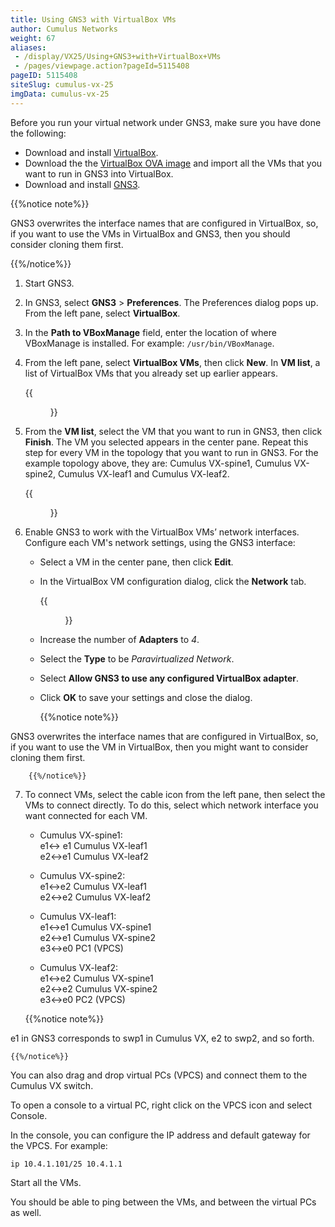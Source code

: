 ```yaml
---
title: Using GNS3 with VirtualBox VMs
author: Cumulus Networks
weight: 67
aliases:
 - /display/VX25/Using+GNS3+with+VirtualBox+VMs
 - /pages/viewpage.action?pageId=5115408
pageID: 5115408
siteSlug: cumulus-vx-25
imgData: cumulus-vx-25
---
```

Before you run your virtual network under GNS3, make sure you have done
the following:

  - Download and install [VirtualBox](https://www.virtualbox.org).
  - Download the the [VirtualBox OVA
    image](https://cumulusnetworks.com/cumulus-vx/download/) and import
    all the VMs that you want to run in GNS3 into VirtualBox.
  - Download and install
    [GNS3](https://community.gns3.com/login.jspa?referer=/community/software/download).

{{%notice note%}}

GNS3 overwrites the interface names that are configured in VirtualBox,
so, if you want to use the VMs in VirtualBox and GNS3, then you should
consider cloning them first.

{{%/notice%}}

1.  Start GNS3.

2.  In GNS3, select **GNS3** \> **Preferences**. The Preferences dialog
    pops up. From the left pane, select **VirtualBox**.

3.  In the **Path to VBoxManage** field, enter the location of where
    VBoxManage is installed. For example: `/usr/bin/VBoxManage`.

4.  From the left pane, select **VirtualBox VMs**, then click **New**.
    In **VM list**, a list of VirtualBox VMs that you already set up
    earlier appears.
    
    {{<figure src="/images/cumulus-vx/VX_GNS3_new_VBox_VM.png">}}

5.  From the **VM list**, select the VM that you want to run in GNS3,
    then click **Finish**. The VM you selected appears in the center
    pane. Repeat this step for every VM in the topology that you want to
    run in GNS3. For the example topology above, they are: Cumulus
    VX-spine1, Cumulus VX-spine2, Cumulus VX-leaf1 and Cumulus VX-leaf2.
    
    {{<figure src="/images/cumulus-vx/VX_GNS3_VBox_VMs.png">}}

6.  Enable GNS3 to work with the VirtualBox VMs’ network interfaces.
    Configure each VM's network settings, using the GNS3 interface:
    
      - Select a VM in the center pane, then click **Edit**.
      - In the VirtualBox VM configuration dialog, click the **Network**
        tab.
        
        {{<figure src="/images/cumulus-vx/VX_GNS3_VBox_VM_nwconfig.png">}}
    
      - Increase the number of **Adapters** to *4*.
      - Select the **Type** to be *Paravirtualized Network*.
      - Select **Allow GNS3 to use any configured VirtualBox adapter**.
      - Click **OK** to save your settings and close the dialog.
        
        {{%notice note%}}

GNS3 overwrites the interface names that are configured in
VirtualBox, so, if you want to use the VM in VirtualBox, then
you might want to consider cloning them first.

        {{%/notice%}}

7.  To connect VMs, select the cable icon from the left pane, then
    select the VMs to connect directly. To do this, select which network
    interface you want connected for each VM.
    
      - Cumulus VX-spine1:  
        e1\<-\> e1 Cumulus VX-leaf1  
        e2\<-\>e1 Cumulus VX-leaf2
    
      - Cumulus VX-spine2:  
        e1\<-\>e2 Cumulus VX-leaf1  
        e2\<-\>e2 Cumulus VX-leaf2
    
      - Cumulus VX-leaf1:  
        e1\<-\>e1 Cumulus VX-spine1  
        e2\<-\>e1 Cumulus VX-spine2  
        e3\<-\>e0 PC1 (VPCS)
    
      - Cumulus VX-leaf2:  
        e1\<-\>e2 Cumulus VX-spine1  
        e2\<-\>e2 Cumulus VX-spine2  
        e3\<-\>e0 PC2 (VPCS)
    
    {{%notice note%}}

e1 in GNS3 corresponds to swp1 in Cumulus VX, e2 to swp2, and so forth.

    {{%/notice%}}

You can also drag and drop virtual PCs (VPCS) and connect them to the
Cumulus VX switch.

To open a console to a virtual PC, right click on the VPCS icon and
select Console.

In the console, you can configure the IP address and default gateway for
the VPCS. For example:

    ip 10.4.1.101/25 10.4.1.1

Start all the VMs.

You should be able to ping between the VMs, and between the virtual PCs
as well.
